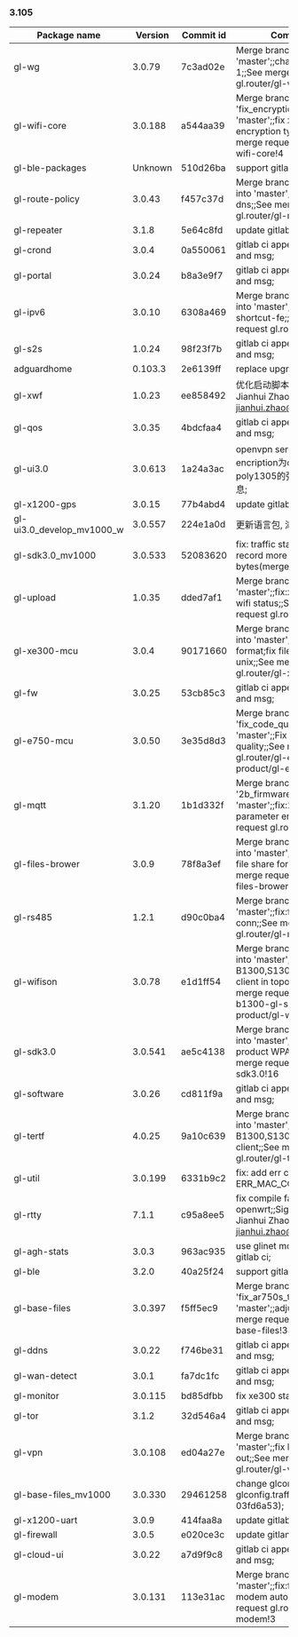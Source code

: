 ### 3.105
| Package name | Version | Commit id | Commit msg |
| ---------------------- | --------- | -------- | ------------------------------ |
| gl-wg | 3.0.79 | 7c3ad02e | Merge branch 'fix_route' into 'master';;change metric to 1;;See merge request gl.router/gl-wg!8 |
| gl-wifi-core | 3.0.188 | a544aa39 | Merge branch 'fix_encryption_error' into 'master';;fix xe300 encryption type error;;See merge request gl.router/gl-wifi-core!4 |
| gl-ble-packages | Unknown | 510d26ba | support gitlab ci; |
| gl-route-policy | 3.0.43 | f457c37d | Merge branch 'fix_ipv6_dns' into 'master';;filter ipv6 dns;;See merge request gl.router/gl-route-policy!1 |
| gl-repeater | 3.1.8 | 5e64c8fd | update gitlab ci config; |
| gl-crond | 3.0.4 | 0a550061 | gitlab ci append commit sha and msg; |
| gl-portal | 3.0.24 | b8a3e9f7 | gitlab ci append commit sha and msg; |
| gl-ipv6 | 3.0.10 | 6308a469 | Merge branch 'fix_short_fe' into 'master';;fix ipv6 shortcut-fe;;See merge request gl.router/gl-ipv6!4 |
| gl-s2s | 1.0.24 | 98f23f7b | gitlab ci append commit sha and msg; |
| adguardhome | 0.103.3 | 2e6139ff | replace upgrade save; |
| gl-xwf | 1.0.23 | ee858492 | 优化启动脚本;;Signed-off-by: Jianhui Zhao <jianhui.zhao@gl-inet.com>; |
| gl-qos | 3.0.35 | 4bdcfaa4 | gitlab ci append commit sha and msg; |
| gl-ui3.0 | 3.0.613 | 1a24a3ac | openvpn server: 更新encription为chacha20-poly1305的弹出窗口及提示信息; |
| gl-x1200-gps | 3.0.15 | 77b4abd4 | update gitlab ci config; |
| gl-ui3.0_develop_mv1000_w | 3.0.557 | 224e1a0d | 更新语言包, 添加韩语; |
| gl-sdk3.0_mv1000 | 3.0.533 | 52083620 | fix: traffic statistics cannot record more than 4G bytes(merge 87e8ff8); |
| gl-upload | 1.0.35 | dded7af1 | Merge branch 'x300b' into 'master';;fix:x300b xe300  wifi status;;See merge request gl.router/gl-upload!2 |
| gl-xe300-mcu | 3.0.4 | 90171660 | Merge branch 'adjust_temp' into 'master';;adjust temp format;fix file format to unix;;See merge request gl.router/gl-xe300-mcu!1 |
| gl-fw | 3.0.25 | 53cb85c3 | gitlab ci append commit sha and msg; |
| gl-e750-mcu | 3.0.50 | 3e35d8d3 | Merge branch 'fix_code_quality' into 'master';;Fix code quality;;See merge request gl.router/gl-e750-product/gl-e750-mcu!1 |
| gl-mqtt | 3.1.20 | 1b1d332f | Merge branch '2b_firmware_3.200' into 'master';;fix:2B firmware parameter error.;;See merge request gl.router/gl-mqtt!4 |
| gl-files-brower | 3.0.9 | 78f8a3ef | Merge branch 'b2200_emmc' into 'master';;fix: add emmc file share for b2200;;See merge request gl.router/gl-files-brower!1 |
| gl-rs485 | 1.2.1 | d90c0ba4 | Merge branch 'develop' into 'master';;fix:fix mqtt auto conn;;See merge request gl.router/gl-rs485!3 |
| gl-wifison | 3.0.78 | e1d1ff54 | Merge branch 'b1300_mesh' into 'master';;fix: adapt B1300,S1300,AP1300 mesh client in topo2json.sh;;See merge request gl.router/gl-b1300-gl-s1300-product/gl-wifison!1 |
| gl-sdk3.0 | 3.0.541 | ae5c4138 | Merge branch '2B_firmware' into 'master';;fix: add old product WPA3 support.;;See merge request gl.router/gl-sdk3.0!16 |
| gl-software | 3.0.26 | cd811f9a | gitlab ci append commit sha and msg; |
| gl-tertf | 4.0.25 | 9a10c639 | Merge branch 'b1300_mesh' into 'master';;fix: adapt B1300,S1300,AP1300 mesh client;;See merge request gl.router/gl-tertf!9 |
| gl-util | 3.0.199 | 6331b9c2 | fix: add err code: ERR_MAC_CONFLICT; |
| gl-rtty | 7.1.1 | c95a8ee5 | fix compile fail on old openwrt;;Signed-off-by: Jianhui Zhao <jianhui.zhao@gl-inet.com>; |
| gl-agh-stats | 3.0.3 | 963ac935 | use glinet mode and support gitlab ci; |
| gl-ble | 3.2.0 | 40a25f24 | support gitlab ci; |
| gl-base-files | 3.0.397 | f5ff5ec9 | Merge branch 'fix_ar750s_tx_power' into 'master';;adjust txpower;;See merge request gl.router/gl-base-files!33 |
| gl-ddns | 3.0.22 | f746be31 | gitlab ci append commit sha and msg; |
| gl-wan-detect | 3.0.1 | fa7dc1fc | gitlab ci append commit sha and msg; |
| gl-monitor | 3.0.115 | bd85dfbb | fix xe300 sta monitor; |
| gl-tor | 3.1.2 | 32d546a4 | gitlab ci append commit sha and msg; |
| gl-vpn | 3.0.108 | ed04a27e | Merge branch 'optimize' into 'master';;fix bridge time out;;See merge request gl.router/gl-vpn!9 |
| gl-base-files_mv1000 | 3.0.330 | 29461258 | change glconfig.switch to glconfig.traffic_control(merge 03fd6a53); |
| gl-x1200-uart | 3.0.9 | 414faa8a | update gitlab ci config; |
| gl-firewall | 3.0.5 | e020ce3c | update gitlan ci config; |
| gl-cloud-ui | 3.0.22 | a7d9f9c8 | gitlab ci append commit sha and msg; |
| gl-modem | 3.0.131 | 113e31ac | Merge branch 'x300b' into 'master';;fix:fix x300b modem auto;;See merge request gl.router/gl-modem!3 |
